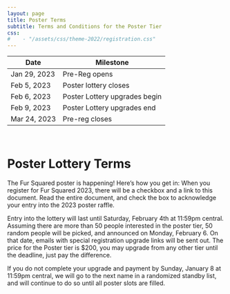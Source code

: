 ```yaml
---
layout: page
title: Poster Terms
subtitle: Terms and Conditions for the Poster Tier
css:
#    - "/assets/css/theme-2022/registration.css"
---
```


| Date | Milestone |
| --- | --- |
| Jan 29, 2023 | Pre-Reg opens |
| Feb 5, 2023 | Poster lottery closes |
| Feb 6, 2023 | Poster Lottery upgrades begin |
| Feb 9, 2023 | Poster Lottery upgrades end |
| Mar 24, 2023 | Pre-reg closes |

&nbsp;

# Poster Lottery Terms

The Fur Squared poster is happening!  Here’s how you get in: When you register for Fur Squared 2023, there will be a checkbox and a link to this document.  Read the entire document, and check the box to acknowledge your entry into the 2023 poster raffle.

Entry into the lottery will last until Saturday, February 4th at 11:59pm central.  Assuming there are more than 50 people interested in the poster tier, 50 random people will be picked, and announced on Monday, February 6.  On that date, emails with special registration upgrade links will be sent out.  The price for the Poster tier is $200, you may upgrade from any other tier until the deadline, just pay the difference.

If you do not complete your upgrade and payment by Sunday, January 8 at 11:59pm central, we will go to the next name in a randomized standby list, and will continue to do so until all poster slots are filled.
